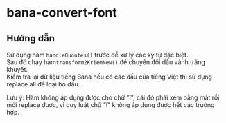 # bana-convert-font

## Hướng dẫn
Sử dụng hàm `handleQuoutes()` trước để xử lý các ký tự đặc biệt.\
Sau đó chạy hàm`transform2KriemNew()` để chuyển đổi dấu vành trăng khuyết.\
Kiểm tra lại dữ liệu tiếng Bana nếu có các dấu của tiếng Việt thì sử dụng replace all để loại bỏ dấu.

Lưu ý: Hàm không áp dụng được cho chữ "ĭ", cái đó phải xem bằng mắt rồi mới replace được, vì quy luật chữ "ĭ" không áp dụng được hết các truờng hợp.

